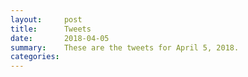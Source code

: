 ```yaml
---
layout:     post
title:      Tweets
date:       2018-04-05
summary:    These are the tweets for April 5, 2018.
categories:
---
```


